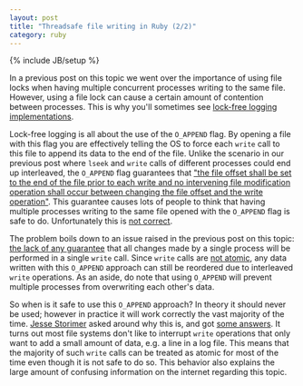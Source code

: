 ```yaml
---
layout: post
title: "Threadsafe file writing in Ruby (2/2)"
category: ruby
---
```

{% include JB/setup %}

In a previous post on this topic we went over the importance of using file locks when having multiple concurrent processes writing to the same file. However, using a file lock can cause a certain amount of contention between processes. This is why you'll sometimes see [lock-free logging implementations](http://www.jstorimer.com/blogs/workingwithcode/7982047-is-lock-free-logging-safe).

Lock-free logging is all about the use of the `O_APPEND` flag. By opening a file with this flag you are effectively telling the OS to force each `write` call to this file to append its data to the end of the file. Unlike the scenario in our previous post where `lseek` and `write` calls of different processes could end up interleaved, the `O_APPEND` flag guarantees that ["the file offset shall be set to the end of the file prior to each write and no intervening file modification operation shall occur between changing the file offset and the write operation"](http://pubs.opengroup.org/onlinepubs/009695399/functions/pwrite.html). This guarantee causes lots of people to think that having multiple processes writing to the same file opened with the `O_APPEND` flag is safe to do. Unfortunately this is [not correct](https://github.com/steveklabnik/mono_logger/issues/2).

The problem boils down to an issue raised in the previous post on this topic: [the lack of any guarantee](http://stackoverflow.com/questions/14387104/atomic-writes-in-linux) that all changes made by a single process will be performed in a single `write` call. Since `write` calls are [not atomic](http://stackoverflow.com/questions/7236475/what-happens-if-a-write-system-call-is-called-on-same-file-by-2-different-proces), any data written with this `O_APPEND` approach can still be reordered due to interleaved `write` operations. As an aside, do note that using `O_APPEND` will prevent multiple processes from overwriting each other's data.

So when is it safe to use this `O_APPEND` approach? In theory it should never be used; however in practice it will work correctly the vast majority of the time. [Jesse Storimer](http://www.jstorimer.com/) asked around why this is, and got [some answers](http://librelist.com/browser//usp.ruby/2013/6/5/o-append-atomicity/#c794fe8b22b5e09de4c38e6994b4e201). It turns out most file systems don't like to interrupt `write` operations that only want to add a small amount of data, e.g. a line in a log file. This means that the majority of such `write` calls can be treated as atomic for most of the time even though it is not safe to do so. This behavior also explains the large amount of confusing information on the internet regarding this topic.
